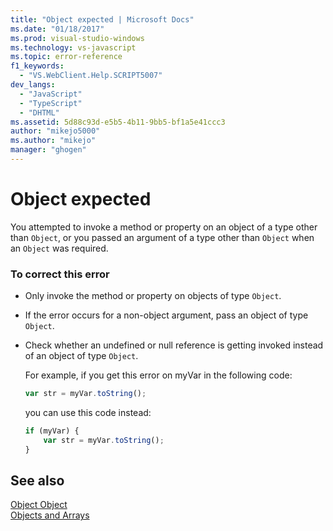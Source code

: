 ```yaml
---
title: "Object expected | Microsoft Docs"
ms.date: "01/18/2017"
ms.prod: visual-studio-windows
ms.technology: vs-javascript
ms.topic: error-reference
f1_keywords: 
  - "VS.WebClient.Help.SCRIPT5007"
dev_langs: 
  - "JavaScript"
  - "TypeScript"
  - "DHTML"
ms.assetid: 5d88c93d-e5b5-4b11-9bb5-bf1a5e41ccc3
author: "mikejo5000"
ms.author: "mikejo"
manager: "ghogen"
---
```

# Object expected
You attempted to invoke a method or property on an object of a type other than `Object`, or you passed an argument of a type other than `Object` when an `Object` was required.  
  
### To correct this error  
  
- Only invoke the method or property on objects of type `Object`.  
  
- If the error occurs for a non-object argument, pass an object of type `Object`.  
  
- Check whether an undefined or null reference is getting invoked instead of an object of type `Object`.  
  
     For example, if you get this error on myVar in the following code:  
  
    ```JavaScript  
    var str = myVar.toString();  
    ```  
  
     you can use this code instead:  
  
    ```JavaScript  
    if (myVar) {  
        var str = myVar.toString();  
    }  
    ```  
  
## See also  
 [Object Object](https://developer.mozilla.org/docs/Web/JavaScript/Reference/Global_Objects/Object)   
 [Objects and Arrays](https://developer.mozilla.org/docs/Learn/JavaScript/Objects)